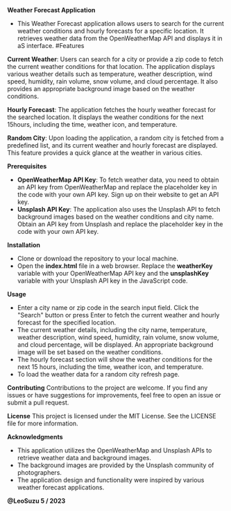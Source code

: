 
**Weather Forecast Application**

- This Weather Forecast application allows users to search for the current weather conditions and hourly forecasts for a specific location. It retrieves weather data from the OpenWeatherMap API and displays it in aS interface.
#Features

**Current Weather**: Users can search for a city or provide a zip code to fetch the current weather conditions for that location. The application displays various weather details such as temperature, weather description, wind speed, humidity, rain volume, snow volume, and cloud percentage. It also provides an appropriate background image based on the weather conditions.

**Hourly Forecast**: The application fetches the hourly weather forecast for the searched location. It displays the weather conditions for the next 15hours, including the time, weather icon, and temperature.

**Random City**: Upon loading the application, a random city is fetched from a predefined list, and its current weather and hourly forecast are displayed. This feature provides a quick glance at the weather in various cities.

**Prerequisites**
- **OpenWeatherMap API Key**: To fetch weather data, you need to obtain an API key from OpenWeatherMap and replace the placeholder key in the code with your own API key. Sign up on their website to get an API key.
- **Unsplash API Key**: The application also uses the Unsplash API to fetch background images based on the weather conditions and city name. Obtain an API key from Unsplash and replace the placeholder key in the code with your own API key.

**Installation**
- Clone or download the repository to your local machine.
- Open the **index.html** file in a web browser.
Replace the **weatherKey** variable with your OpenWeatherMap API key and the **unsplashKey** variable with your Unsplash API key in the JavaScript code.

**Usage**
- Enter a city name or zip code in the search input field. Click the "Search" button or press Enter to fetch the current weather and hourly forecast for the specified location.
- The current weather details, including the city name, temperature, weather description, wind speed, humidity, rain volume, snow volume, and cloud percentage, will be displayed. An appropriate background image will be set based on the weather conditions.
- The hourly forecast section will show the weather conditions for the next 15 hours, including the time, weather icon, and temperature.
- To load the weather data for a random city refresh page.

**Contributing**
Contributions to the project are welcome. If you find any issues or have suggestions for improvements, feel free to open an issue or submit a pull request.

**License**
This project is licensed under the MIT License. See the LICENSE file for more information.

**Acknowledgments**
- This application utilizes the OpenWeatherMap and Unsplash APIs to retrieve weather data and background images.
- The background images are provided by the Unsplash community of photographers.
- The application design and functionality were inspired by various weather forecast applications.

**@LeoSuzu 5 / 2023**
